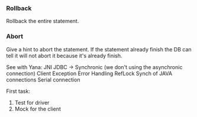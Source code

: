 ### Rollback 
Rollback the entire statement.

### Abort
Give a hint to abort the statement. If the statement already finish the DB can tell it will not abort it because it's already finish.

See with Yana:
JNI 
JDBC -> Synchronic (we don't using the asynchronic connection)
Client
Exception Error Handling
RefLock
Synch of JAVA connections
Serial connection

First task:
1. Test for driver
2. Mock for the client

